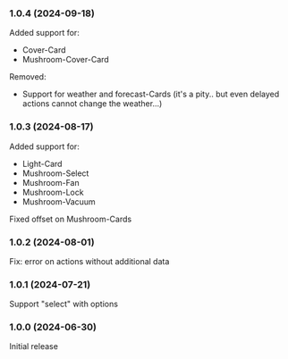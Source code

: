 ### 1.0.4 (2024-09-18)

Added support for:
* Cover-Card
* Mushroom-Cover-Card

Removed:
* Support for weather and forecast-Cards (it's a pity.. but even delayed actions cannot change the weather...)

### 1.0.3 (2024-08-17)

Added support for:
* Light-Card
* Mushroom-Select
* Mushroom-Fan
* Mushroom-Lock
* Mushroom-Vacuum

Fixed offset on Mushroom-Cards

### 1.0.2 (2024-08-01)

Fix: error on actions without additional data

### 1.0.1 (2024-07-21)

Support "select" with options

### 1.0.0 (2024-06-30)

Initial release
